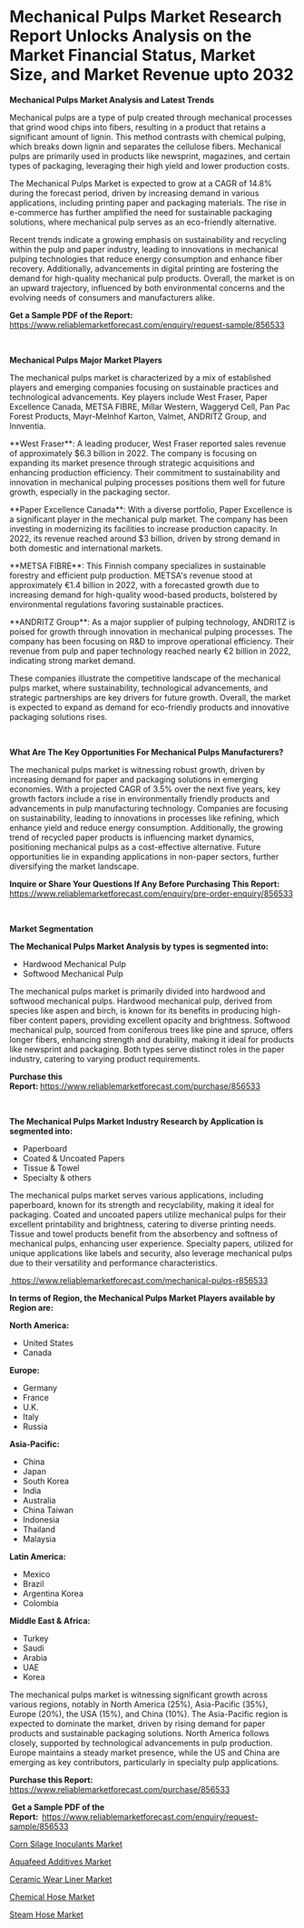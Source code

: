 <p><h1>Mechanical Pulps Market Research Report Unlocks Analysis on the Market Financial Status, Market Size, and Market Revenue upto 2032</h1></p><p><strong>Mechanical Pulps Market Analysis and Latest Trends</strong></p>
<p><p>Mechanical pulps are a type of pulp created through mechanical processes that grind wood chips into fibers, resulting in a product that retains a significant amount of lignin. This method contrasts with chemical pulping, which breaks down lignin and separates the cellulose fibers. Mechanical pulps are primarily used in products like newsprint, magazines, and certain types of packaging, leveraging their high yield and lower production costs.</p><p>The Mechanical Pulps Market is expected to grow at a CAGR of 14.8% during the forecast period, driven by increasing demand in various applications, including printing paper and packaging materials. The rise in e-commerce has further amplified the need for sustainable packaging solutions, where mechanical pulp serves as an eco-friendly alternative. </p><p>Recent trends indicate a growing emphasis on sustainability and recycling within the pulp and paper industry, leading to innovations in mechanical pulping technologies that reduce energy consumption and enhance fiber recovery. Additionally, advancements in digital printing are fostering the demand for high-quality mechanical pulp products. Overall, the market is on an upward trajectory, influenced by both environmental concerns and the evolving needs of consumers and manufacturers alike.</p></p>
<p><strong>Get a Sample PDF of the Report:&nbsp;</strong> <a href="https://www.reliablemarketforecast.com/enquiry/request-sample/856533?utm_campaign=1169&utm_medium=2&utm_source=Github&utm_content=ia&utm_term=31032025&utm_id=mechanical-pulps">https://www.reliablemarketforecast.com/enquiry/request-sample/856533</a></p>
<p>&nbsp;</p>
<p><strong>Mechanical Pulps Major Market Players</strong></p>
<p><p>The mechanical pulps market is characterized by a mix of established players and emerging companies focusing on sustainable practices and technological advancements. Key players include West Fraser, Paper Excellence Canada, METSA FIBRE, Millar Western, Waggeryd Cell, Pan Pac Forest Products, Mayr-Melnhof Karton, Valmet, ANDRITZ Group, and Innventia.</p><p>**West Fraser**: A leading producer, West Fraser reported sales revenue of approximately $6.3 billion in 2022. The company is focusing on expanding its market presence through strategic acquisitions and enhancing production efficiency. Their commitment to sustainability and innovation in mechanical pulping processes positions them well for future growth, especially in the packaging sector.</p><p>**Paper Excellence Canada**: With a diverse portfolio, Paper Excellence is a significant player in the mechanical pulp market. The company has been investing in modernizing its facilities to increase production capacity. In 2022, its revenue reached around $3 billion, driven by strong demand in both domestic and international markets.</p><p>**METSA FIBRE**: This Finnish company specializes in sustainable forestry and efficient pulp production. METSA's revenue stood at approximately €1.4 billion in 2022, with a forecasted growth due to increasing demand for high-quality wood-based products, bolstered by environmental regulations favoring sustainable practices.</p><p>**ANDRITZ Group**: As a major supplier of pulping technology, ANDRITZ is poised for growth through innovation in mechanical pulping processes. The company has been focusing on R&D to improve operational efficiency. Their revenue from pulp and paper technology reached nearly €2 billion in 2022, indicating strong market demand.</p><p>These companies illustrate the competitive landscape of the mechanical pulps market, where sustainability, technological advancements, and strategic partnerships are key drivers for future growth. Overall, the market is expected to expand as demand for eco-friendly products and innovative packaging solutions rises.</p></p>
<p>&nbsp;</p>
<p><strong>What Are The Key Opportunities For Mechanical Pulps Manufacturers?</strong></p>
<p><p>The mechanical pulps market is witnessing robust growth, driven by increasing demand for paper and packaging solutions in emerging economies. With a projected CAGR of 3.5% over the next five years, key growth factors include a rise in environmentally friendly products and advancements in pulp manufacturing technology. Companies are focusing on sustainability, leading to innovations in processes like refining, which enhance yield and reduce energy consumption. Additionally, the growing trend of recycled paper products is influencing market dynamics, positioning mechanical pulps as a cost-effective alternative. Future opportunities lie in expanding applications in non-paper sectors, further diversifying the market landscape.</p></p>
<p><strong>Inquire or Share Your Questions If Any Before Purchasing This Report:</strong> <a href="https://www.reliablemarketforecast.com/enquiry/pre-order-enquiry/856533?utm_campaign=1169&utm_medium=2&utm_source=Github&utm_content=ia&utm_term=31032025&utm_id=mechanical-pulps">https://www.reliablemarketforecast.com/enquiry/pre-order-enquiry/856533</a></p>
<p>&nbsp;</p>
<p><strong>Market Segmentation</strong></p>
<p><strong>The Mechanical Pulps Market Analysis by types is segmented into:</strong></p>
<p><ul><li>Hardwood Mechanical Pulp</li><li>Softwood Mechanical Pulp</li></ul></p>
<p><p>The mechanical pulps market is primarily divided into hardwood and softwood mechanical pulps. Hardwood mechanical pulp, derived from species like aspen and birch, is known for its benefits in producing high-fiber content papers, providing excellent opacity and brightness. Softwood mechanical pulp, sourced from coniferous trees like pine and spruce, offers longer fibers, enhancing strength and durability, making it ideal for products like newsprint and packaging. Both types serve distinct roles in the paper industry, catering to varying product requirements.</p></p>
<p><strong>Purchase this Report:&nbsp;</strong><a href="https://www.reliablemarketforecast.com/purchase/856533?utm_campaign=1169&utm_medium=2&utm_source=Github&utm_content=ia&utm_term=31032025&utm_id=mechanical-pulps">https://www.reliablemarketforecast.com/purchase/856533</a></p>
<p>&nbsp;</p>
<p><strong>The Mechanical Pulps Market Industry Research by Application is segmented into:</strong></p>
<p><ul><li>Paperboard</li><li>Coated & Uncoated Papers</li><li>Tissue & Towel</li><li>Specialty & others</li></ul></p>
<p><p>The mechanical pulps market serves various applications, including paperboard, known for its strength and recyclability, making it ideal for packaging. Coated and uncoated papers utilize mechanical pulps for their excellent printability and brightness, catering to diverse printing needs. Tissue and towel products benefit from the absorbency and softness of mechanical pulps, enhancing user experience. Specialty papers, utilized for unique applications like labels and security, also leverage mechanical pulps due to their versatility and performance characteristics.</p></p>
<p><a href="https://www.reliablemarketforecast.com/mechanical-pulps-r856533?utm_campaign=1169&utm_medium=2&utm_source=Github&utm_content=ia&utm_term=31032025&utm_id=mechanical-pulps">&nbsp;https://www.reliablemarketforecast.com/mechanical-pulps-r856533</a></p>
<p><strong>In terms of Region, the Mechanical Pulps Market Players available by Region are:</strong></p>
<p>
    <p> <strong> North America: </strong>
        <ul>
            <li>United States</li>
            <li>Canada</li>
        </ul>
        </p> 
    <p> <strong> Europe: </strong>
        <ul>
            <li>Germany</li>
            <li>France</li>
            <li>U.K.</li>
            <li>Italy</li>
            <li>Russia</li>
        </ul>
        </p> 
    <p> <strong> Asia-Pacific: </strong>
        <ul>
            <li>China</li>
            <li>Japan</li>
            <li>South Korea</li>
            <li>India</li>
            <li>Australia</li>
            <li>China Taiwan</li>
            <li>Indonesia</li>
            <li>Thailand</li>
            <li>Malaysia</li>
        </ul>
        </p> 
    <p> <strong> Latin America: </strong>
        <ul>
            <li>Mexico</li>
            <li>Brazil</li>
            <li>Argentina Korea</li>
            <li>Colombia</li>
        </ul>
        </p> 
    <p> <strong> Middle East & Africa: </strong>
        <ul>
            <li>Turkey</li>
            <li>Saudi</li>
            <li>Arabia</li>
            <li>UAE</li>
            <li>Korea</li>
        </ul>
    </p>
    </p>
<p><p>The mechanical pulps market is witnessing significant growth across various regions, notably in North America (25%), Asia-Pacific (35%), Europe (20%), the USA (15%), and China (10%). The Asia-Pacific region is expected to dominate the market, driven by rising demand for paper products and sustainable packaging solutions. North America follows closely, supported by technological advancements in pulp production. Europe maintains a steady market presence, while the US and China are emerging as key contributors, particularly in specialty pulp applications.</p></p>
<p><strong>Purchase this Report: </strong><a href="https://www.reliablemarketforecast.com/purchase/856533?utm_campaign=1169&utm_medium=2&utm_source=Github&utm_content=ia&utm_term=31032025&utm_id=mechanical-pulps">https://www.reliablemarketforecast.com/purchase/856533</a></p>
<p>&nbsp;<strong>Get a Sample PDF of the Report:&nbsp;&nbsp;</strong><a href="https://www.reliablemarketforecast.com/enquiry/request-sample/856533?utm_campaign=1169&utm_medium=2&utm_source=Github&utm_content=ia&utm_term=31032025&utm_id=mechanical-pulps">https://www.reliablemarketforecast.com/enquiry/request-sample/856533</a></p>
<p><strong></strong></p>
<p><p><a href="https://github.com/lontohhikma/Market-Research-Report-List-1/blob/main/corn-silage-inoculants-market.md?utm_campaign=1169&utm_medium=2&utm_source=Github&utm_content=ia&utm_term=31032025&utm_id=mechanical-pulps">Corn Silage Inoculants Market</a></p><p><a href="https://github.com/steegeneat/Market-Research-Report-List-1/blob/main/aquafeed-additives-market.md?utm_campaign=1169&utm_medium=2&utm_source=Github&utm_content=ia&utm_term=31032025&utm_id=mechanical-pulps">Aquafeed Additives Market</a></p><p><a href="https://github.com/payareganiou/Market-Research-Report-List-1/blob/main/ceramic-wear-liner-market.md?utm_campaign=1169&utm_medium=2&utm_source=Github&utm_content=ia&utm_term=31032025&utm_id=mechanical-pulps">Ceramic Wear Liner Market</a></p><p><a href="https://github.com/enieyfabius/Market-Research-Report-List-1/blob/main/chemical-hose-market.md?utm_campaign=1169&utm_medium=2&utm_source=Github&utm_content=ia&utm_term=31032025&utm_id=mechanical-pulps">Chemical Hose Market</a></p><p><a href="https://github.com/milievkulov/Market-Research-Report-List-1/blob/main/steam-hose-market.md?utm_campaign=1169&utm_medium=2&utm_source=Github&utm_content=ia&utm_term=31032025&utm_id=mechanical-pulps">Steam Hose Market</a></p></p>